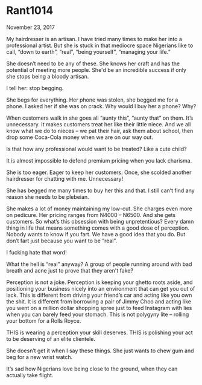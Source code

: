 # Rant1014


November 23, 2017

My hairdresser is an artisan. I have tried many times to make her into a professional artist. But she is stuck in that mediocre space Nigerians like to call, “down to earth”, “real”, “being yourself”, “managing your life.”

She doesn’t need to be any of these. She knows her craft and has the potential of meeting more people. She'd be an incredible success if only she stops being a bloody artisan.

I tell her: stop begging.

She begs for everything. Her phone was stolen, she begged me for a phone. I asked her if she was on crack. Why would I buy her a phone? Why?

When customers walk in she goes all “aunty this”, “aunty that” on them. It’s unnecessary. It makes customers treat her like their little niece. And we all know what we do to nieces – we pat their hair, ask them about school, then drop some Coca-Cola money when we are on our way out.

Is that how any professional would want to be treated? Like a cute child?

It is almost impossible to defend premium pricing when you lack charisma.

She is too eager. Eager to keep her customers. Once, she scolded another hairdresser for chatting with me. Unnecessary! 

She has begged me many times to buy her this and that. I still can’t find any reason she needs to be plebeian.

She makes a lot of money maintaining my low-cut. She charges even more on pedicure. Her pricing ranges from N4000 – N6500. And she gets customers. So what’s this obsession with being unpretentious? Every damn thing in life that means something comes with a good dose of perception. Nobody wants to know if you fart. We have a good idea that you do. But don’t fart just because you want to be “real”.

I fucking hate that word!

What the hell is “real” anyway? A group of people running around with bad breath and acne just to prove that they aren't fake?

Perception is not a joke. Perception is keeping your ghetto roots aside, and positioning your business nicely into an environment that can get you out of lack. This is different from driving your friend’s car and acting like you own the shit. It is different from borrowing a pair of Jimmy Choo and acting like you went on a million dollar shopping spree just to feed Instagram with lies when you can barely feed your stomach. This is not polygyny lite – rolling your bottom for a Rolls Royce.

THIS is wearing a perception your skill deserves. THIS is polishing your act to be deserving of an elite clientele.

She doesn’t get it when I say these things. She just wants to chew gum and beg for a new wrist watch.

It’s sad how Nigerians love being close to the ground, when they can actually take flight.